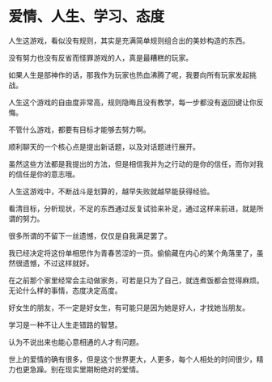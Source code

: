 # 爱情、人生、学习、态度
人生这游戏，看似没有规则，其实是充满简单规则组合出的美妙构造的东西。

没有努力也没有反省而怪罪游戏的人，真是最糟糕的玩家。

如果人生是部神作的话，那我作为玩家也热血沸腾了呢，我要向所有玩家发起挑战。

人生这个游戏的自由度非常高，规则隐晦且没有教学，每一步都没有返回键让你反悔。

不管什么游戏，都要有目标才能够去努力啊。

顺利聊天的一个核心点是提出新话题，以及对话题进行展开。

虽然这些方法都是我提出的方法，但是相信我并为之行动的是你的信任，而你对我的信任是你的意志哦。

人生这游戏中，不断战斗是划算的，越早失败就越早能获得经验。

看清目标，分析现状，不足的东西通过反复试验来补足，通过这样来前进，就是所谓的努力。

很多所谓的不留下一丝遗憾，仅仅是自我满足罢了。

我已经决定将这份单相思作为青春苦涩的一页。偷偷藏在内心的某个角落里了，虽然很遗憾，不过这样就好。

在之前那个家里经常会主动做家务，可若是只为了自己，就连煮饭都会觉得麻烦。无论什么样的事情，态度决定高度。

好女生的朋友，不一定是好女生，有可能只是因为她是好人，才找她当朋友。

学习是一种不让人生走错路的智慧。

认为不说出来也能心意相通的人才有问题。

世上的爱情的确有很多，但是这个世界更大，人更多，每个人相处的时间很少，精力也更急躁。别在现实里期盼绝对的爱情。
